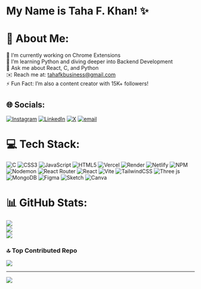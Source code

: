 # My Name is Taha F. Khan! ✨

# 💫 About Me:
🔭 I’m currently working on Chrome Extensions<br>🌱 I’m learning Python and diving deeper into Backend Development<br>💬 Ask me about React, C, and Python<br>✉️ Reach me at: tahafkbusiness@gmail.com<br>⚡ Fun Fact: I’m also a content creator with 15K+ followers!


## 🌐 Socials:
[![Instagram](https://img.shields.io/badge/Instagram-%23E4405F.svg?logo=Instagram&logoColor=white)](https://instagram.com/tahafirozk) [![LinkedIn](https://img.shields.io/badge/LinkedIn-%230077B5.svg?logo=linkedin&logoColor=white)](https://linkedin.com/in/tahafirozkhan) [![X](https://img.shields.io/badge/X-black.svg?logo=X&logoColor=white)](https://x.com/tahafirozk) [![email](https://img.shields.io/badge/Email-D14836?logo=gmail&logoColor=white)](mailto:tahafkbusiness@gmail.com) 

# 💻 Tech Stack:
![C](https://img.shields.io/badge/c-%2300599C.svg?style=for-the-badge&logo=c&logoColor=white) ![CSS3](https://img.shields.io/badge/css3-%231572B6.svg?style=for-the-badge&logo=css3&logoColor=white) ![JavaScript](https://img.shields.io/badge/javascript-%23323330.svg?style=for-the-badge&logo=javascript&logoColor=%23F7DF1E) ![HTML5](https://img.shields.io/badge/html5-%23E34F26.svg?style=for-the-badge&logo=html5&logoColor=white) ![Vercel](https://img.shields.io/badge/vercel-%23000000.svg?style=for-the-badge&logo=vercel&logoColor=white) ![Render](https://img.shields.io/badge/Render-%46E3B7.svg?style=for-the-badge&logo=render&logoColor=white) ![Netlify](https://img.shields.io/badge/netlify-%23000000.svg?style=for-the-badge&logo=netlify&logoColor=#00C7B7) ![NPM](https://img.shields.io/badge/NPM-%23CB3837.svg?style=for-the-badge&logo=npm&logoColor=white) ![Nodemon](https://img.shields.io/badge/NODEMON-%23323330.svg?style=for-the-badge&logo=nodemon&logoColor=%BBDEAD) ![React Router](https://img.shields.io/badge/React_Router-CA4245?style=for-the-badge&logo=react-router&logoColor=white) ![React](https://img.shields.io/badge/react-%2320232a.svg?style=for-the-badge&logo=react&logoColor=%2361DAFB) ![Vite](https://img.shields.io/badge/vite-%23646CFF.svg?style=for-the-badge&logo=vite&logoColor=white) ![TailwindCSS](https://img.shields.io/badge/tailwindcss-%2338B2AC.svg?style=for-the-badge&logo=tailwind-css&logoColor=white) ![Three js](https://img.shields.io/badge/threejs-black?style=for-the-badge&logo=three.js&logoColor=white) ![MongoDB](https://img.shields.io/badge/MongoDB-%234ea94b.svg?style=for-the-badge&logo=mongodb&logoColor=white) ![Figma](https://img.shields.io/badge/figma-%23F24E1E.svg?style=for-the-badge&logo=figma&logoColor=white) ![Sketch](https://img.shields.io/badge/Sketch-FFB387?style=for-the-badge&logo=sketch&logoColor=black) ![Canva](https://img.shields.io/badge/Canva-%2300C4CC.svg?style=for-the-badge&logo=Canva&logoColor=white)
# 📊 GitHub Stats:
![](https://github-readme-stats.vercel.app/api?username=TahaK09&theme=dark&hide_border=false&include_all_commits=true&count_private=false)<br/>
![](https://nirzak-streak-stats.vercel.app/?user=TahaK09&theme=dark&hide_border=false)<br/>
![](https://github-readme-stats.vercel.app/api/top-langs/?username=TahaK09&theme=dark&hide_border=false&include_all_commits=true&count_private=false&layout=compact)

### 🔝 Top Contributed Repo
![](https://github-contributor-stats.vercel.app/api?username=TahaK09&limit=5&theme=dark&combine_all_yearly_contributions=true)

---
[![](https://visitcount.itsvg.in/api?id=TahaK09&icon=0&color=1)](https://visitcount.itsvg.in)

<!-- Proudly created with GPRM ( https://gprm.itsvg.in ) -->
